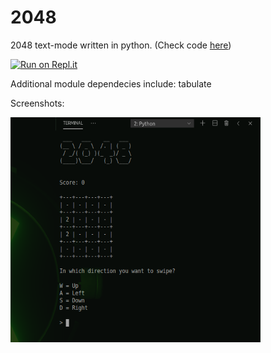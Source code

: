 # 2048

2048 text-mode written in python. (Check code [here](https://github.com/wolfian/2048/tree/master/text-mode))

[![Run on Repl.it](https://repl.it/badge/github/wolfian/2048)](https://repl.it/github/wolfian/2048)

Additional module dependecies include: tabulate

Screenshots:
<p float="left">
  <img src="https://raw.githubusercontent.com/wolfian/2048/master/2048-text-mode-ss.png" height ="360" width="400"/>
</p>
